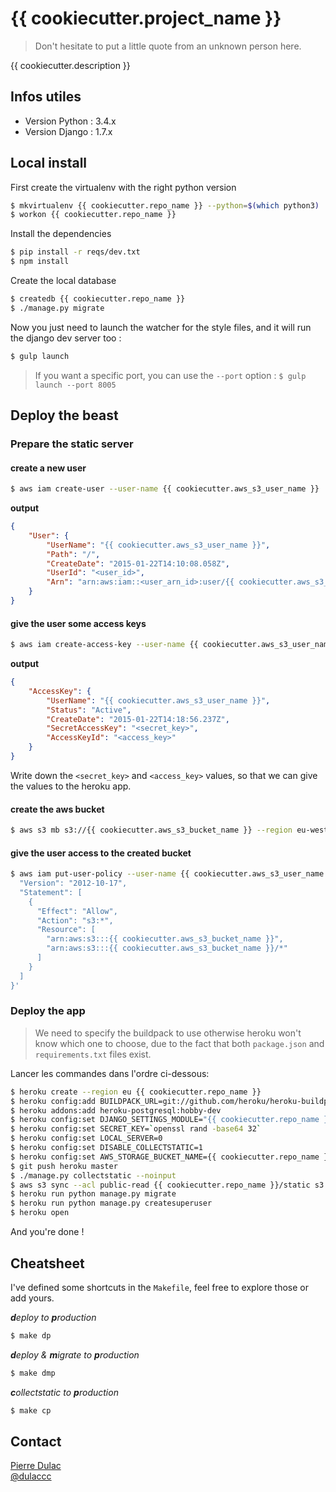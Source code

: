 # {{ cookiecutter.project_name }}

> Don't hesitate to put a little quote from an unknown person here.

{{ cookiecutter.description }}


## Infos utiles

- Version Python : 3.4.x
- Version Django : 1.7.x


## Local install

First create the virtualenv with the right python version

```sh
$ mkvirtualenv {{ cookiecutter.repo_name }} --python=$(which python3)
$ workon {{ cookiecutter.repo_name }}
```

Install the dependencies

```sh
$ pip install -r reqs/dev.txt
$ npm install
```

Create the local database

```sh
$ createdb {{ cookiecutter.repo_name }}
$ ./manage.py migrate
```

Now you just need to launch the watcher for the style files, and it will run the django dev server too :

```sh
$ gulp launch
```

> If you want a specific port, you can use the `--port` option : `$ gulp launch --port 8005`


## Deploy the beast

### Prepare the static server

#### create a new user

```sh
$ aws iam create-user --user-name {{ cookiecutter.aws_s3_user_name }}
```

**output**
```json
{
    "User": {
        "UserName": "{{ cookiecutter.aws_s3_user_name }}", 
        "Path": "/", 
        "CreateDate": "2015-01-22T14:10:08.058Z", 
        "UserId": "<user_id>", 
        "Arn": "arn:aws:iam::<user_arn_id>:user/{{ cookiecutter.aws_s3_user_name }}"
    }
}
```

#### give the user some access keys

```sh
$ aws iam create-access-key --user-name {{ cookiecutter.aws_s3_user_name }}
```

**output**
```json
{
    "AccessKey": {
        "UserName": "{{ cookiecutter.aws_s3_user_name }}", 
        "Status": "Active", 
        "CreateDate": "2015-01-22T14:18:56.237Z", 
        "SecretAccessKey": "<secret_key>", 
        "AccessKeyId": "<access_key>"
    }
}
```

Write down the `<secret_key>` and `<access_key>` values, so that we can give the values to the heroku app.

#### create the aws bucket

```sh
$ aws s3 mb s3://{{ cookiecutter.aws_s3_bucket_name }} --region eu-west-1
```

#### give the user access to the created bucket

```sh
$ aws iam put-user-policy --user-name {{ cookiecutter.aws_s3_user_name }} --policy-name AmazonS3FullAccess-{{ cookiecutter.aws_s3_user_name }} --policy-document '{
  "Version": "2012-10-17",
  "Statement": [
    {
      "Effect": "Allow",
      "Action": "s3:*",
      "Resource": [
        "arn:aws:s3:::{{ cookiecutter.aws_s3_bucket_name }}",
        "arn:aws:s3:::{{ cookiecutter.aws_s3_bucket_name }}/*"
      ]
    }
  ]
}'
```


### Deploy the app

> We need to specify the buildpack to use otherwise heroku won't know which one to choose, due to the fact that both `package.json` and `requirements.txt` files exist.

Lancer les commandes dans l'ordre ci-dessous:

```sh
$ heroku create --region eu {{ cookiecutter.repo_name }}
$ heroku config:add BUILDPACK_URL=git://github.com/heroku/heroku-buildpack-python.git
$ heroku addons:add heroku-postgresql:hobby-dev
$ heroku config:set DJANGO_SETTINGS_MODULE="{{ cookiecutter.repo_name }}.settings.prod"
$ heroku config:set SECRET_KEY=`openssl rand -base64 32`
$ heroku config:set LOCAL_SERVER=0
$ heroku config:set DISABLE_COLLECTSTATIC=1
$ heroku config:set AWS_STORAGE_BUCKET_NAME={{ cookiecutter.repo_name }} AWS_S3_ACCESS_KEY_ID="<access_key>" AWS_S3_SECRET_ACCESS_KEY="<secret_key>"
$ git push heroku master
$ ./manage.py collectstatic --noinput
$ aws s3 sync --acl public-read {{ cookiecutter.repo_name }}/static s3://{{ cookiecutter.aws_s3_bucket_name }}/static/
$ heroku run python manage.py migrate
$ heroku run python manage.py createsuperuser
$ heroku open
```

And you're done !


## Cheatsheet

I've defined some shortcuts in the `Makefile`, feel free to explore those or add yours.

_**d**eploy to **p**roduction_
```sh
$ make dp
```

_**d**eploy & **m**igrate to **p**roduction_
```sh
$ make dmp
```

_**c**ollectstatic to **p**roduction_
```sh
$ make cp
```


## Contact

[Pierre Dulac](http://github.com/dulaccc)  
[@dulaccc](https://twitter.com/dulaccc)
